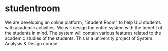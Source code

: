 # studentroom
We are developing an online platform, "Student Room" to help UIU students with academic activities. We will design the entire system with the benefit of the students in mind. The system will contain various features related to the academic studies of the students. 
This is a university project of System Analysis & Design course.
